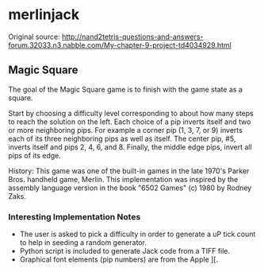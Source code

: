 # merlinjack

Original source:
http://nand2tetris-questions-and-answers-forum.32033.n3.nabble.com/My-chapter-9-project-td4034929.html

## Magic Square

The goal of the Magic Square game is to finish with the game state as a square. 

Start by choosing a difficulty level corresponding to about how many steps to
reach the solution on the left.  Each choice of a pip inverts itself and two or
more neighboring pips.  For example a corner pip (1, 3, 7, or 9) inverts each
of its three neighboring pips as well as itself.  The center pip, #5, inverts
itself and pips 2, 4, 6, and 8.  Finally, the middle edge pips, invert all pips
of its edge.

History:  This game was one of the built-in games in the late 1970's Parker
Bros. handheld game, Merlin.  This implementation was inspired by the assembly
language version in the book "6502 Games" (c) 1980 by Rodney Zaks.

### Interesting Implementation Notes

- The user is asked to pick a difficulty in order to generate a uP tick count
  to help in seeding a random generator.
- Python script is included to generate Jack code from a TIFF file.
- Graphical font elements (pip numbers) are from the Apple ][.
